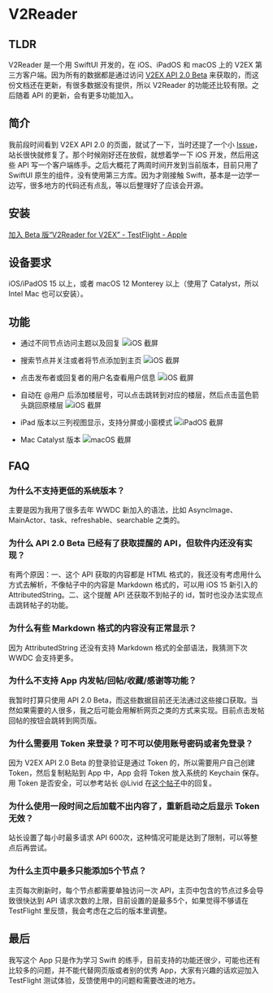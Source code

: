 # V2Reader

## TLDR

V2Reader 是一个用 SwiftUI 开发的，在 iOS、iPadOS 和 macOS 上的 V2EX 第三方客户端。因为所有的数据都是通过访问 [V2EX API 2.0 Beta](https://www.v2ex.com/help/api) 来获取的，而这份文档还在更新，有很多数据没有提供，所以 V2Reader 的功能还比较有限。之后随着 API 的更新，会有更多功能加入。

## 简介

我前段时间看到 V2EX API 2.0 的页面，就试了一下，当时还提了一个小 [Issue](https://www.v2ex.com/t/825436)，站长很快就修复了。那个时候刚好还在放假，就想着学一下 iOS 开发，然后用这些 API 写一个客户端练手。之后大概花了两周时间开发到当前版本，目前只用了 SwiftUI 原生的组件，没有使用第三方库。因为才刚接触 Swift，基本是一边学一边写，很多地方的代码还有点乱，等以后整理好了应该会开源。

## 安装

[加入 Beta 版“V2Reader for V2EX” - TestFlight - Apple](https://testflight.apple.com/join/YNDbGSOD)

## 设备要求

iOS/iPadOS 15 以上，或者 macOS 12 Monterey 以上（使用了 Catalyst，所以 Intel Mac 也可以安装）。

## 功能

- 通过不同节点访问主题以及回复
  ![iOS 截屏](https://i.v2ex.co/T4dk2b9E.jpeg)

- 搜索节点并关注或者将节点添加到主页
  ![iOS 截屏](https://i.v2ex.co/ob17825n.jpeg)

- 点击发布者或回复者的用户名查看用户信息
  ![iOS 截屏](https://i.v2ex.co/5X2B8Pbb.png)

- 自动在 @用户 后添加楼层号，可以点击跳转到对应的楼层，然后点击蓝色箭头跳回原楼层
  ![iOS 截屏](https://i.v2ex.co/S67f1H6g.jpeg)

- iPad 版本以三列视图显示，支持分屏或小窗模式
  ![iPadOS 截屏](https://i.v2ex.co/CH83yN0C.png)

- Mac Catalyst 版本
  ![macOS 截屏](https://i.v2ex.co/OcWD1T9g.png)

## FAQ

### 为什么不支持更低的系统版本？

主要是因为我用了很多去年 WWDC 新加入的语法，比如 AsyncImage、MainActor、task、refreshable、searchable 之类的。

### 为什么 API 2.0 Beta 已经有了获取提醒的 API，但软件内还没有实现？

有两个原因：一、这个 API 获取的内容都是 HTML 格式的，我还没有考虑用什么方式去解析，不像帖子中的内容是 Markdown 格式的，可以用 iOS 15 新引入的 AttributedString。二、这个提醒 API 还获取不到帖子的 id，暂时也没办法实现点击跳转帖子的功能。

### 为什么有些 Markdown 格式的内容没有正常显示？

因为 AttributedString 还没有支持 Markdown 格式的全部语法，我猜测下次 WWDC 会支持更多。

### 为什么不支持 App 内发帖/回帖/收藏/感谢等功能？

我暂时打算只使用 API 2.0 Beta，而这些数据目前还无法通过这些接口获取。当然如果需要的人很多，我之后可能会用解析网页之类的方式来实现。目前点击发帖回帖的按钮会跳转到网页版。

### 为什么需要用 Token 来登录？可不可以使用账号密码或者免登录？

因为 V2EX API 2.0 Beta 的登录验证是通过 Token 的，所以需要用户自己创建 Token，然后复制粘贴到 App 中，App 会将 Token 放入系统的 Keychain 保存。用 Token 是否安全，可以参考站长 @Livid 在[这个帖子](https://www.v2ex.com/t/812163#reply13)中的回复。

### 为什么使用一段时间之后加载不出内容了，重新启动之后显示 Token 无效？

站长设置了每小时最多请求 API 600次，这种情况可能是达到了限制，可以等整点后再尝试。

### 为什么主页中最多只能添加5个节点？

主页每次刷新时，每个节点都需要单独访问一次 API，主页中包含的节点过多会导致很快达到 API 请求次数的上限，目前设置的是最多5个，如果觉得不够请在 TestFlight 里反馈，我会考虑在之后的版本里调整。

## 最后

我写这个 App 只是作为学习 Swift 的练手，目前支持的功能还很少，可能也还有比较多的问题，并不能代替网页版或者别的优秀 App，大家有兴趣的话欢迎加入 TestFlight 测试体验，反馈使用中的问题和需要改进的地方。
